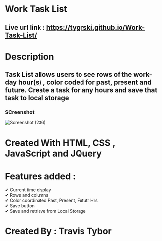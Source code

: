 # Work Task List

## Live url link : https://tygrski.github.io/Work-Task-List/

# Description
## Task List allows users to see rows of the work-day hour(s) , color coded for past, present and future. Create a task for any hours and save that task to local storage

### SCreenshot 
![Screenshot (236)](https://user-images.githubusercontent.com/77369211/133004766-d2a6d968-d43e-4f3f-8354-76cbacfb99fb.png)

# Created With HTML, CSS , JavaScript and JQuery
# Features added :
✔ Current time display<br/>
✔ Rows and columns<br/>
✔ Color coordinated Past, Present, Fututr Hrs <br/>
✔ Save button<br/>
✔ Save and retrieve from Local Storage<br/>
# Created By : Travis Tybor
